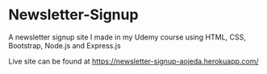 # Newsletter-Signup
A newsletter signup site I made in my Udemy course using HTML, CSS, Bootstrap, Node.js and Express.js

Live site can be found at https://newsletter-signup-aojeda.herokuapp.com/
